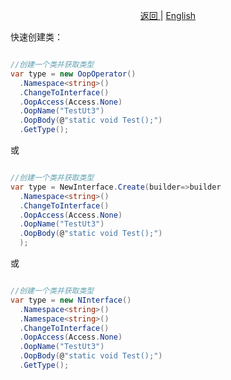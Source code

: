 <p align="center">
 <a href="https://natasha.dotnetcore.xyz/"> 返回 </a> |  <a href="https://natasha.dotnetcore.xyz/en/oop/interface.html"> English </a>
</p> 



快速创建类：
```C#

//创建一个类并获取类型
var type = new OopOperator()
  .Namespace<string>()
  .ChangeToInterface()
  .OopAccess(Access.None)
  .OopName("TestUt3")
  .OopBody(@"static void Test();")
  .GetType();

```

或

```C#

//创建一个类并获取类型
var type = NewInterface.Create(builder=>builder
  .Namespace<string>()
  .ChangeToInterface()
  .OopAccess(Access.None)
  .OopName("TestUt3")
  .OopBody(@"static void Test();")
  );

```

或  

```C#

//创建一个类并获取类型
var type = new NInterface()
  .Namespace<string>()
  .Namespace<string>()
  .ChangeToInterface()
  .OopAccess(Access.None)
  .OopName("TestUt3")
  .OopBody(@"static void Test();")
  .GetType();

```
